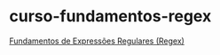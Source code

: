 # curso-fundamentos-regex
[Fundamentos de Expressões Regulares (Regex)](https://www.udemy.com/share/101u8cBEYSclhRTHo=/)
